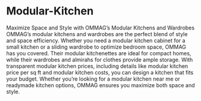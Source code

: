 # Modular-Kitchen
Maximize Space and Style with OMMAG’s Modular Kitchens and Wardrobes
OMMAG’s modular kitchens and wardrobes are the perfect blend of style and space efficiency. Whether you need a modular kitchen cabinet for a small kitchen or a sliding wardrobe to optimize bedroom space, OMMAG has you covered. Their modular kitchenettes are ideal for compact homes, while their wardrobes and almirahs for clothes provide ample storage. With transparent modular kitchen prices, including details like modular kitchen price per sq ft and modular kitchen costs, you can design a kitchen that fits your budget. Whether you’re looking for a modular kitchen near me or readymade kitchen options, OMMAG ensures you maximize both space and style.
